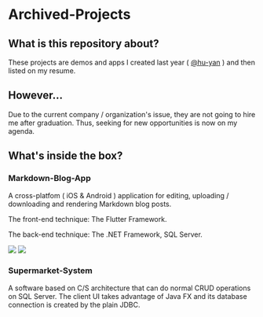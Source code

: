 # Archived-Projects
## What is this repository about?

These projects are demos and apps I created last year ( [@hu-yan](https://github.com/hu-yan) ) and then listed on my resume. 

## However...

Due to the current company / organization's issue, they are not going to hire me after  graduation. Thus, seeking for new opportunities is now on my agenda. 

## What's inside the box?

### Markdown-Blog-App

A cross-platfom ( iOS & Android ) application for editing, uploading / downloading and rendering Markdown blog posts.

The front-end technique: The Flutter Framework.

The back-end technique: The .NET Framework, SQL Server.

![](https://i.loli.net/2019/06/27/5d13a999c94bd54001.png)
![](https://i.loli.net/2019/06/27/5d13b1c9446e627962.png)

### Supermarket-System

A software based on C/S architecture that can do normal CRUD operations on SQL Server. The client UI takes advantage of Java FX and its database connection is created by the plain JDBC.

